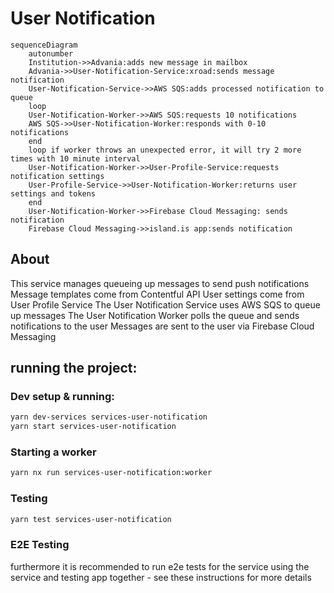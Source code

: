 # User Notification

```mermaid
sequenceDiagram
    autonumber
    Institution->>Advania:adds new message in mailbox
    Advania->>User-Notification-Service:xroad:sends message notification
    User-Notification-Service->>AWS SQS:adds processed notification to queue
    loop
    User-Notification-Worker->>AWS SQS:requests 10 notifications
    AWS SQS->>User-Notification-Worker:responds with 0-10 notifications
    end
    loop if worker throws an unexpected error, it will try 2 more times with 10 minute interval
    User-Notification-Worker->>User-Profile-Service:requests notification settings
    User-Profile-Service->>User-Notification-Worker:returns user settings and tokens
    end
    User-Notification-Worker->>Firebase Cloud Messaging: sends notification
    Firebase Cloud Messaging->>island.is app:sends notification
```

## About

This service manages queueing up messages to send push notifications
Message templates come from Contentful API
User settings come from User Profile Service
The User Notification Service uses AWS SQS to queue up messages
The User Notification Worker polls the queue and sends notifications to the user
Messages are sent to the user via Firebase Cloud Messaging

## running the project:

### Dev setup & running:

```sh
yarn dev-services services-user-notification
yarn start services-user-notification
```

### Starting a worker

```sh
yarn nx run services-user-notification:worker
```

### Testing

```sh
yarn test services-user-notification
```

### E2E Testing

furthermore it is recommended to run e2e tests for the service using the service and testing app together - see these instructions for more details
